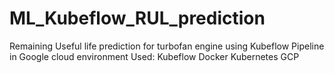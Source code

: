 # ML_Kubeflow_RUL_prediction

Remaining Useful life prediction for turbofan engine using Kubeflow Pipeline in Google cloud environment
Used:
Kubeflow
Docker
Kubernetes
GCP

